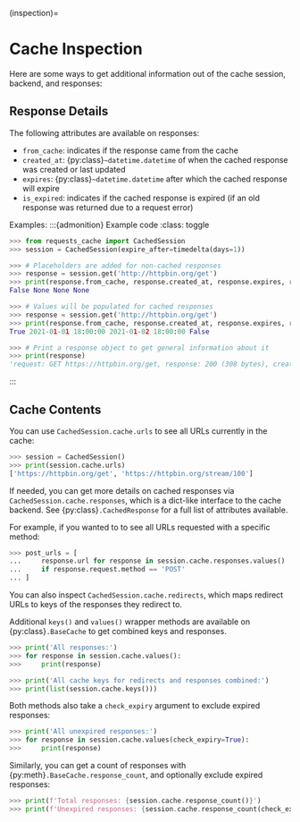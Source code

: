 <!-- TODO: This could use some more details and examples -->
(inspection)=
# Cache Inspection
Here are some ways to get additional information out of the cache session, backend, and responses:

## Response Details
The following attributes are available on responses:
- `from_cache`: indicates if the response came from the cache
- `created_at`: {py:class}`~datetime.datetime` of when the cached response was created or last updated
- `expires`: {py:class}`~datetime.datetime` after which the cached response will expire
- `is_expired`: indicates if the cached response is expired (if an old response was returned due to a request error)

Examples:
:::{admonition} Example code
:class: toggle
```python
>>> from requests_cache import CachedSession
>>> session = CachedSession(expire_after=timedelta(days=1))

>>> # Placeholders are added for non-cached responses
>>> response = session.get('http://httpbin.org/get')
>>> print(response.from_cache, response.created_at, response.expires, response.is_expired)
False None None None

>>> # Values will be populated for cached responses
>>> response = session.get('http://httpbin.org/get')
>>> print(response.from_cache, response.created_at, response.expires, response.is_expired)
True 2021-01-01 18:00:00 2021-01-02 18:00:00 False

>>> # Print a response object to get general information about it
>>> print(response)
'request: GET https://httpbin.org/get, response: 200 (308 bytes), created: 2021-01-01 22:45:00 IST, expires: 2021-01-02 18:45:00 IST (fresh)'
```
:::

## Cache Contents
You can use `CachedSession.cache.urls` to see all URLs currently in the cache:
```python
>>> session = CachedSession()
>>> print(session.cache.urls)
['https://httpbin.org/get', 'https://httpbin.org/stream/100']
```

If needed, you can get more details on cached responses via `CachedSession.cache.responses`, which
is a dict-like interface to the cache backend. See {py:class}`.CachedResponse` for a full list of
attributes available.

For example, if you wanted to to see all URLs requested with a specific method:
```python
>>> post_urls = [
...     response.url for response in session.cache.responses.values()
...     if response.request.method == 'POST'
... ]
```

You can also inspect `CachedSession.cache.redirects`, which maps redirect URLs to keys of the
responses they redirect to.

Additional `keys()` and `values()` wrapper methods are available on {py:class}`.BaseCache` to get
combined keys and responses.
```python
>>> print('All responses:')
>>> for response in session.cache.values():
>>>     print(response)

>>> print('All cache keys for redirects and responses combined:')
>>> print(list(session.cache.keys()))
```

Both methods also take a `check_expiry` argument to exclude expired responses:
```python
>>> print('All unexpired responses:')
>>> for response in session.cache.values(check_expiry=True):
>>>     print(response)
```

Similarly, you can get a count of responses with {py:meth}`.BaseCache.response_count`, and optionally
exclude expired responses:
```python
>>> print(f'Total responses: {session.cache.response_count()}')
>>> print(f'Unexpired responses: {session.cache.response_count(check_expiry=True)}')
```
